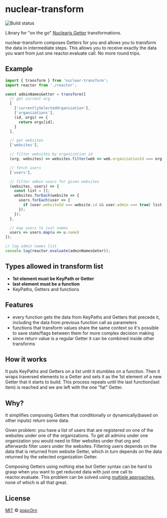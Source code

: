 nuclear-transform
=================

![Build status](https://travis-ci.org/popc0rn/pirates-log.svg?branch=develop)

Library for "on the go" [Nuclearjs Getter](https://optimizely.github.io/nuclear-js/docs/04-getters.html) transformations.

nuclear-transform composes Getters for you and allows you to transform the data in intermediate steps. This allows you to receive exactly the data you want from just one reactor.evaluate call. No more round trips.

## Example

```javascript
import { transform } from 'nuclear-transform';
import reactor from './reactor';

const adminNamesGetter = transform([
  // get current org
  [
    ['currentlySelectedOrganization'],
    ['organizations'],
    (id, orgs) => {
      return orgs[id];
    }
  ],

  // get websites
  ['websites'],

  // filter websites by organization id
  (org, websites) => websites.filter(web => web.organizationId === org.id),

  // fetch users
  ['users'],

  // filter admin users for given websites
  (websites, users) => {
    const list = [];
    websites.forEach(website => {
      users.forEach(user => {
        if (user.websiteId === website.id && user.admin === true) list.push(user);
      });
    });
  },

  // map users to just names
  users => users.map(u => u.name)
]);

// log admin names list
console.log(reactor.evaluate(adminNamesGeter));

```

## Types allowed in transform list
- **1st element must be KeyPath or Getter**
- **last element must be a function**
- KeyPaths, Getters and functions

## Features
- every function gets the data from KeyPaths and Getters that precede it, including the data from previous function call as parameters
- functions that transform values share the same context so it's possible to save state/flags between them for more complex decision making
- since return value is a regular Getter it can be combined inside other transforms

## How it works
It puts KeyPaths and Getters on a list until it stumbles on a function. Then it wraps traversed elements to a Getter and sets it as the 1st element of a new Getter that it starts to build. This process repeats until the last function(last item) is reached and we are left with the one "fat" Getter.

## Why?
It simplifies composing Getters that conditionally or dynamically(based on other inputs) return some data.

Given problem: you have a list of users that are registered on one of the websites under one of the organizations.
To get all admins under one organization you would need to filter websites under that org and afterwards filter users under the websites. Filtering users depends on the data that is returned from website Getter, which in turn depends on the data returned by the selected organization Getter.

Composing Getters using nothing else but Getter syntax can be hard to grasp when you want to get reduced data with just one call to reactor.evaluate.
This problem can be solved using [multiple approaches](https://github.com/popc0rn/nuclear-transform/blob/master/related-info.md), none of which is all that great.

## License
[MIT](https://opensource.org/licenses/MIT) © [popc0rn](http://popc0rn.me)
